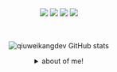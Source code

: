 <div align="center">
  <br/>
  <div>
  </div>
  <br/>
  <div>
    <img src="https://img.shields.io/badge/react%20-%2320232a.svg?&style=for-the-badge&logo=react&logoColor=%2361DAFB"/>
    <img src="https://img.shields.io/badge/vuejs%20-%2335495e.svg?&style=for-the-badge&logo=vue.js&logoColor=%234FC08D"/>
    <img src="https://img.shields.io/badge/typescript%20-%23007ACC.svg?&style=for-the-badge&logo=typescript&logoColor=white"/>
    <img src="https://img.shields.io/badge/node.js%20-%2343853D.svg?&style=for-the-badge&logo=Node.js&logoColor=white"/>
  </div>
  <br/>
  <br/>
    
   ![qiuweikangdev GitHub stats](https://github-readme-stats.vercel.app/api?username=qiuweikangdev&hide_title=true&show_icons=true&theme=dracula&count_private=true)

  <details>
    <summary>
      about of me!
    </summary>
    <ul align="left">
      <li>⌨️ I am from Guangdong！</li>
      <li>✨ Love front-end technology, like to share </li>
      <li>🔈 &nbsp;Contact me: 642827353@qq.com </li>
    </ul>
  </details>

</div>
